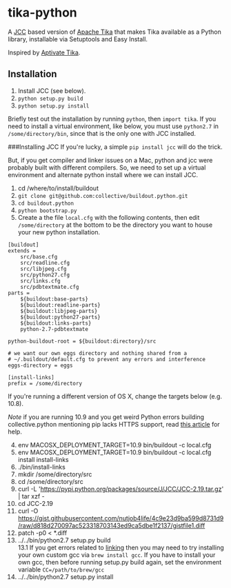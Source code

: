 tika-python
===========
A [JCC](http://lucene.apache.org/jcc/) based version of 
[Apache Tika](http://tika.apache.org/) that makes Tika available as a Python 
library, installable via Setuptools and Easy Install.

Inspired by [Aptivate Tika](https://github.com/aptivate/python-tika).

Installation
----------------
1. Install JCC (see below).  
2. `python setup.py build`  
3. `python setup.py install`  

Briefly test out the installation by running `python`, then `import tika`. If you need to install a virtual environment,
like below, you must use `python2.7` in `/some/directory/bin`, since that is the only one with JCC installed.

###Installing JCC
If you're lucky, a simple `pip install jcc` will do the trick.

But, if you get compiler and linker issues on a Mac, python and jcc were probably built with different compilers.
So, we need to set up a virtual environment and alternate python install where we can install JCC.

1. cd /where/to/install/buildout  
2. `git clone git@github.com:collective/buildout.python.git`  
3. `cd buildout.python`  
4. `python bootstrap.py`
5. Create a the file `local.cfg` with the following contents, then edit `/some/directory` at the bottom to be the directory you
want to house your new python installation.  

```
[buildout]
extends =
    src/base.cfg
    src/readline.cfg
    src/libjpeg.cfg
    src/python27.cfg
    src/links.cfg
    src/pdbtextmate.cfg
parts =
    ${buildout:base-parts}
    ${buildout:readline-parts}
    ${buildout:libjpeg-parts}
    ${buildout:python27-parts}
    ${buildout:links-parts}
    python-2.7-pdbtextmate

python-buildout-root = ${buildout:directory}/src

# we want our own eggs directory and nothing shared from a
# ~/.buildout/default.cfg to prevent any errors and interference
eggs-directory = eggs

[install-links]
prefix = /some/directory
```

If you're running a different version of OS X, change the targets below (e.g. 10.8).

*Note* if you are running 10.9 and you get weird Python errors building collective.python
mentioning pip lacks HTTPS support, read [this article](https://gist.github.com/armw4/8027632) 
for help.

4. env MACOSX_DEPLOYMENT_TARGET=10.9 bin/buildout -c local.cfg  
5. env MACOSX_DEPLOYMENT_TARGET=10.9 bin/buildout -c local.cfg install install-links  
6. ./bin/install-links
7. mkdir /some/directory/src  
8. cd /some/directory/src  
9. curl -L 'https://pypi.python.org/packages/source/J/JCC/JCC-2.19.tar.gz' | tar xzf -  
10. cd JCC-2.19  
11. curl -O https://gist.githubusercontent.com/nutjob4life/4c9e23d9ba599d8731d9/raw/d818d270097ac523318703143ed9ca5dbe1f2137/gistfile1.diff  
12. patch -p0 < *.diff  
13. ../../bin/python2.7 setup.py build  
13.1 If you get errors related to [linking](http://mail-archives.apache.org/mod_mbox/lucene-pylucene-dev/201403.mbox/%3C7B668B6A-9161-4CC8-9782-8FF1D1BDB628@runbox.com%3E) then you may need to try installing your own custom gcc via `brew install gcc`. If you have to install your own gcc, then before running setup.py build again, set the environment variable `CC=/path/to/brew/gcc`
14. ../../bin/python2.7 setup.py install  
